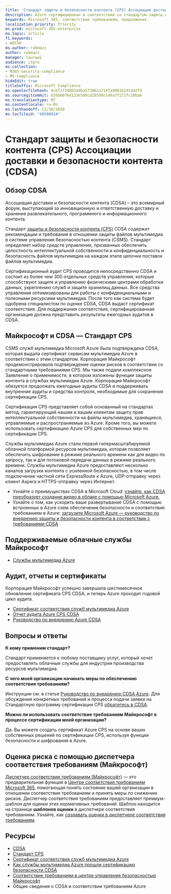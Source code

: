 ```yaml
---
title: 'Стандарт защиты и безопасности контента (CPS) Ассоциации доставки и безопасности контента (CDSA) '
description: Azure сертифицирован в соответствии со стандартом защиты контента и безопасности Ассоциации доставки и безопасности контента.
keywords: Microsoft 365, соответствие требованиям, предложения
localization_priority: Priority
ms.prod: microsoft-365-enterprise
ms.topic: article
f1.keywords:
- NOCSH
ms.author: robmazz
author: robmazz
manager: laurawi
audience: itpro
ms.collection:
- M365-security-compliance
- MS-Compliance
hideEdit: true
titleSuffix: Microsoft Compliance
ms.openlocfilehash: 4cbf17248b3a9ba573962a7147a9001b2d1442f4
ms.sourcegitcommit: 626b0076d133e588cd28598c149a7f272fc18bae
ms.translationtype: HT
ms.contentlocale: ru-RU
ms.lasthandoff: 11/30/2020
ms.locfileid: "49508914"
---
```

# <a name="content-delivery--security-association-cdsa-content-protection--security-cps-standard"></a>Стандарт защиты и безопасности контента (CPS) Ассоциации доставки и безопасности контента (CDSA) 

## <a name="cdsa-overview"></a>Обзор CDSA

Ассоциация доставки и безопасности контента (CDSA) – это всемирный форум, выступающий за инновационную и ответственную доставку и хранение развлекательного, программного и информационного контента.

Стандарт [защиты и безопасности контента (CPS)](https://aka.ms/cdsa-standard) CDSA содержит рекомендации и требования в отношении защиты файлов мультимедиа в системе управления безопасностью контента (CSMS). Стандарт определяет набор средств управления, призванных обеспечить целостность интеллектуальной собственности и конфиденциальность и безопасность файлов мультимедиа на каждом этапе цепочки поставок файлов мультимедиа.

Сертификационный аудит CPS проводится непосредственно CDSA и состоит из более чем 300 отдельных средств управления, которые способствуют защите и управлению физическими центрами обработки данных, укреплению служб и защите хранилищ данных. Все средства управления оптимизированы для работы с конфиденциальными и полезными ресурсами мультимедиа. После того как система будет одобрена специалистом по оценке CDSA, CDSA выдаст сертификат соответствия. Для поддержания соответствия, сертифицированная организация должна представить результаты ежегодных аудитов в CDSA.

## <a name="microsoft-and-cdsa--cps-standard"></a>Майкрософт и CDSA — Стандарт CPS

CSMS служб мультимедиа Microsoft Azure была подтверждена CDSA, которая выдала сертификат сервисам мультимедиа Azure в соответствии с этим стандартом. Корпорация Майкрософт продемонстрировала подтверждение оценки рисков в соответствии со стандартными требованиями CPS. Мы также подали комплексное Заявление о применимости, в котором изложены функции защиты контента в службах мультимедиа Azure. Корпорация Майкрософт обязуется продолжать ежегодные аудиты CDSA и поддерживать внутренние аудиты и средства контроля, необходимые для сохранения сертификации CPS.

Сертификация CPS представляет собой основанный на стандартах метод, гарантирующий нашим и вашим клиентам защиту прав интеллектуальной собственности на файлы мультимедиа, хранящиеся, управляемые и распространяемые из Azure. Кроме того, вы можете использовать сертификацию Azure CPS для собственных мер по сертификации CPS.

Службы мультимедиа Azure стали первой гипермасштабируемой облачной платформой ресурсов мультимедиа, которая позволяет обеспечить шифрование в режиме реального времени как для видео по запросу, так и для потоковой передачи данных в режиме реального времени. Службы мультимедиа Azure предоставляют несколько каналов загрузки контента с усиленной безопасностью, в том числе подключение частной сети ExpressRoute к Azure, UDP-отправку через клиент Aspera и HTTPS-отправку через Интернет.

- Узнайте о преимуществах CDSA в Microsoft Cloud: [узнайте, как CDSA преобразует создание видео в облаке с помощью Microsoft Azure.](https://customers.microsoft.com/story/cdsa-nonprofit-azure-sharepoint-office365-mobility-security-en)
- Узнайте о том, как ускорить ваше развертывание CDSA с помощью встроенных в Azure схем обеспечения безопасности и соответствия требованиям в Azure: [загрузите Microsoft Azure — руководство по внедрению защиты и безопасности контента в соответствии с требованиями CDSA](https://gallery.technet.microsoft.com/Azure-Implementing-CDSA-8087c7a2)

## <a name="microsoft-in-scope-cloud-services"></a>Поддерживаемые облачные службы Майкрософт

- [Службы мультимедиа Azure](https://aka.ms/AzureCompliance)

## <a name="audits-reports-and-certificates"></a>Аудит, отчеты и сертификаты

Корпорация Майкрософт успешно завершила шестимесячное обновление сертификата CPS CDSA, и теперь Azure проходит годовой цикл аудита.

- [Сертификат соответствия служб мультимедиа Azure](https://aka.ms/cdsa-cert)
- [Отчет аудита Azure CPS CDSA](https://aka.ms/AzureCDSACPSAuditReport)
- [Руководство по внедрению Azure CDSA](https://aka.ms/AzureCDSAImplementationGuide)

## <a name="frequently-asked-questions"></a>Вопросы и ответы

**К кому применим стандарт?**

Стандарт применяется к любому поставщику услуг, который хочет предоставлять облачные службы для индустрии производства ресурсов мультимедиа.

**С чего моей организации начинать меры по обеспечению соответствия требованиям?**

Инструкции см. в статье [Руководство по внедрению CDSA Azure](https://aka.ms/cdsaprotectsecure). Для обсуждения конкретных требований и процесса подачи заявки на Стандартную программу сертификации CPS [обратитесь в CDSA](https://go.microsoft.com/fwlink/p/?linkid=2099484).

**Можно ли использовать соответствие требованиям Майкрософт в процессе сертификации моей организации?**

Да. Вы можете создать сертификат Azure CPS на основе ваших собственных решений по сертификации CPS, используя функции безопасности и шифрования в Azure.

## <a name="use-microsoft-compliance-manager-to-assess-your-risk"></a>Оценка риска с помощью диспетчера соответствия требованиям (Майкрософт)

[Диспетчер соответствия требованиям (Майкрософт)](https://docs.microsoft.com/microsoft-365/compliance/compliance-manager) — это предварительная функция в [Центре соответствия требованиям Microsoft 365](https://docs.microsoft.com/microsoft-365/compliance/microsoft-365-compliance-center), помогающая понять состояние вашей организации в отношении соответствия требованиям и принять меры по снижению рисков. Диспетчер соответствия требованиям предоставляет премиум-шаблон для оценки этих нормативных требований. Шаблон находится на странице **шаблонов оценки** в диспетчере соответствия требованиям. Узнайте, как [создавать оценки в диспетчере соответствия требованиям](https://docs.microsoft.com/microsoft-365/compliance/compliance-manager-assessments).

## <a name="resources"></a>Ресурсы

- [CDSA](https://www.cdsaonline.org/)
- [Стандарт CPS](https://aka.ms/cdsa-standard)
- [Сертификат соответствия служб мультимедиа Azure](https://aka.ms/cdsa-cert)
- [Как службы мультимедиа Azure прошли сертификацию безопасности CDSA](https://johndeutscher.com/2015/04/14/how-azure-media-services-earned-cdsa-security-certification/)
- [Соответствие требованиям в центре управления безопасностью Майкрософт](https://www.microsoft.com/trust-center/compliance/compliance-overview)
- Общие сведения о CDSA и соответствии требованиям Azure
